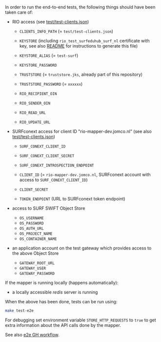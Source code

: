 In order to run the end-to-end tests, the following things should have been taken care of:

- RIO access (see [test/test-clients.json](test/test-clients.json))

    - `CLIENTS_INFO_PATH` (= `test/test-clients.json`)

    - `KEYSTORE` (including `rio_test_surfeduhub_surf_nl` certificate with key, see also [README](../README.md) for instructions to generate this file)
    - `KEYSTORE_ALIAS` (= `test-surf`)
    - `KEYSTORE_PASSWORD`

    - `TRUSTSTORE` (= `truststore.jks`, already part of this repository)
    - `TRUSTSTORE_PASSWORD` (= `xxxxxx`)

    - `RIO_RECIPIENT_OIN`
    - `RIO_SENDER_OIN`
    - `RIO_READ_URL`
    - `RIO_UPDATE_URL`

- SURFconext access for client ID "rio-mapper-dev.jomco.nl" (see also [test/test-clients.json](test/test-clients.json))

    - `SURF_CONEXT_CLIENT_ID`
    - `SURF_CONEXT_CLIENT_SECRET`
    - `SURF_CONEXT_INTROSPECTION_ENDPOINT`

    - `CLIENT_ID` (= `rio-mapper-dev.jomco.nl`, SURFconext account with access to `SURF_CONEXT_CLIENT_ID`)
    - `CLIENT_SECRET`
    - `TOKEN_ENDPOINT` (URL to SURFconext token endpoint)

- access to SURF SWIFT Object Store

    - `OS_USERNAME`
    - `OS_PASSWORD`
    - `OS_AUTH_URL`
    - `OS_PROJECT_NAME`
    - `OS_CONTAINER_NAME`

- an application account on the test gateway which provides access to the above Object Store

    - `GATEWAY_ROOT_URL`
    - `GATEWAY_USER`
    - `GATEWAY_PASSWORD`

If the mapper is running locally (happens automatically):

- a locally accessible *redis* server is running

When the above has been done, tests can be run using:

```sh
make test-e2e
```

For debugging set environment variable `STORE_HTTP_REQUESTS` to `true` to get extra information about the API calls done by the mapper.

See also [e2e GH workflow](../.github/workflows/e2e.yml).
